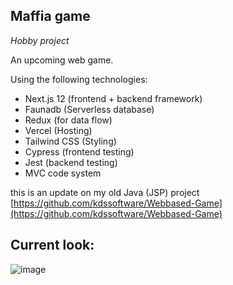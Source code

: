 ## Maffia game 

_Hobby project_

An upcoming web game.

Using the following technologies:
- Next.js 12 (frontend + backend framework)
- Faunadb (Serverless database)
- Redux (for data flow)
- Vercel (Hosting)
- Tailwind CSS (Styling)
- Cypress (frontend testing)
- Jest (backend testing)
- MVC code system

this is an update on my old Java (JSP) project [https://github.com/kdssoftware/Webbased-Game](https://github.com/kdssoftware/Webbased-Game)

## Current look: 
![image](https://user-images.githubusercontent.com/10829524/157038138-98f849da-91f7-4fa3-93f2-b35b86943743.png)
